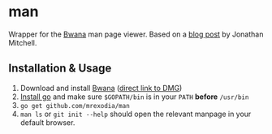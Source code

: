 # man

Wrapper for the [Bwana](https://www.bruji.com/bwana) man page viewer. Based on a [blog post](https://jonathansblog.co.uk/open-man-pages-in-safari-or-other-browsers-in-osx) by Jonathan Mitchell.

## Installation & Usage

1. Download and install [Bwana](https://www.bruji.com/bwana) ([direct link to DMG](https://www.bruji.com/bwana/bwana.dmg))
2. [Install go](https://golang.org/doc/install) and make sure `$GOPATH/bin` is in your `PATH` **before** `/usr/bin`
3. `go get github.com/mrexodia/man`
4. `man ls` or `git init --help` should open the relevant manpage in your default browser.